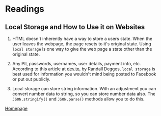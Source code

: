 # Readings

## Local Storage and How to Use it on Websites

1. HTML doesn't inherently have a way to store a users state. When the user leaves the webpage, the page resets to it's original state. Using `local storage` is one way to give the web page a state other than the original state.

2. Any PII, passwords, usernames, user details, payment info, etc. According to this article at [dev.to](https://dev.to/rdegges/please-stop-using-local-storage-1i04), by Randall Degges, `local storage` is best used for information you wouldn't mind being posted to Facebook or put out publicly.

3. Local storage can store string information. With an adjustment you can convert number data to string, so you can store number data also. The `JSON.stringify()` and `JSON.parse()` methods allow you to do this.

[Homepage](https://halliwellb.github.io/reading-notes/)
